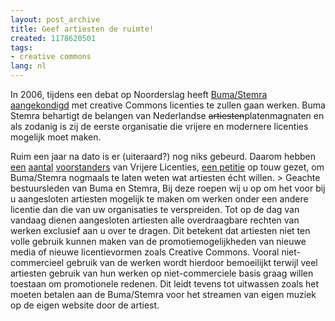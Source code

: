 ```yaml
---
layout: post_archive
title: Geef artiesten de ruimte!
created: 1178620501
tags:
- creative commons
lang: nl
---
```

In 2006, tijdens een debat op Noorderslag heeft [Buma/Stemra aangekondigd](http://creativecommons.nl/nieuws/?p=94) met creative Commons licenties te zullen gaan werken. Buma Stemra behartigt de belangen van Nederlandse <s>artiesten</s>platenmagnaten en als zodanig is zij de eerste organisatie die vrijere en modernere licenties mogelijk moet maken.

Ruim een jaar na dato is er (uiteraard?) nog niks gebeurd. Daarom hebben [een](http://marcoraaphorst.nl/2007/05/04/geef-artiesten-de-ruimte/) [aantal](http://www.lopendvuur.nl/2007/05/04/buma-wakker-worden/) [voorstanders](http://www.simuze.nl/live/nieuws/?p=151) van Vrijere Licenties, [een petitie](http://www.ipetitions.com/petition/bumawakeup/index.html) op touw gezet, om Buma/Stemra nogmaals te laten weten wat artiesten écht willen. >  Geachte bestuursleden van Buma en Stemra, Bij deze roepen wij u op om het voor bij u aangesloten artiesten mogelijk te maken om werken onder een andere licentie dan die van uw organisaties te verspreiden.  Tot op de dag van vandaag dienen aangesloten artiesten alle overdraagbare rechten van werken exclusief aan u over te dragen. Dit betekent dat artiesten niet ten volle gebruik kunnen maken van de promotiemogelijkheden van nieuwe media of nieuwe licentievormen zoals Creative Commons.  Vooral niet-commercieel gebruik van de werken wordt hierdoor bemoeilijkt terwijl veel artiesten gebruik van hun werken op niet-commerciele basis graag willen toestaan om promotionele redenen.  Dit leidt tevens tot uitwassen zoals het moeten betalen aan de Buma/Stemra voor het streamen van eigen muziek op de eigen website door de artiest. 
